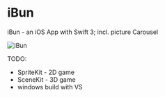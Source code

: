 # iBun
iBun - an iOS App with Swift 3; incl. picture Carousel


![iBun](https://raw.githubusercontent.com/privet56/iBun/master/ibun.gif)

TODO:
- SpriteKit - 2D game
- SceneKit - 3D game
- windows build with VS
